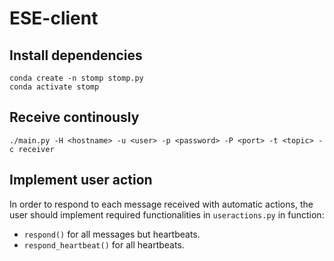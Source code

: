 # ESE-client

## Install dependencies
```
conda create -n stomp stomp.py
conda activate stomp
```

## Receive continously
```
./main.py -H <hostname> -u <user> -p <password> -P <port> -t <topic> -c receiver
```

## Implement user action
In order to respond to each message received with automatic actions, the user should implement required functionalities in  `useractions.py` in function: 
- `respond()` for all messages but heartbeats.
- `respond_heartbeat()` for all heartbeats.
